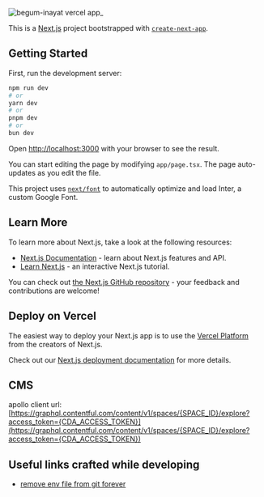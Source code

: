 ![begum-inayat vercel app_](https://github.com/user-attachments/assets/78f239d6-48d5-4f6b-97cc-5a1efdf1f162)

This is a [Next.js](https://nextjs.org/) project bootstrapped with [`create-next-app`](https://github.com/vercel/next.js/tree/canary/packages/create-next-app).

## Getting Started

First, run the development server:

```bash
npm run dev
# or
yarn dev
# or
pnpm dev
# or
bun dev
```

Open [http://localhost:3000](http://localhost:3000) with your browser to see the result.

You can start editing the page by modifying `app/page.tsx`. The page auto-updates as you edit the file.

This project uses [`next/font`](https://nextjs.org/docs/basic-features/font-optimization) to automatically optimize and load Inter, a custom Google Font.

## Learn More

To learn more about Next.js, take a look at the following resources:

- [Next.js Documentation](https://nextjs.org/docs) - learn about Next.js features and API.
- [Learn Next.js](https://nextjs.org/learn) - an interactive Next.js tutorial.

You can check out [the Next.js GitHub repository](https://github.com/vercel/next.js/) - your feedback and contributions are welcome!

## Deploy on Vercel

The easiest way to deploy your Next.js app is to use the [Vercel Platform](https://vercel.com/new?utm_medium=default-template&filter=next.js&utm_source=create-next-app&utm_campaign=create-next-app-readme) from the creators of Next.js.

Check out our [Next.js deployment documentation](https://nextjs.org/docs/deployment) for more details.

## CMS

apollo client url: [https://graphql.contentful.com/content/v1/spaces/{SPACE_ID}/explore?access_token={CDA_ACCESS_TOKEN}](https://graphql.contentful.com/content/v1/spaces/{SPACE_ID}/explore?access_token={CDA_ACCESS_TOKEN})

## Useful links crafted while developing

- [remove env file from git forever](https://gist.github.com/gjerokrsteski/e4a10352448158ba827493eb116cda51)
